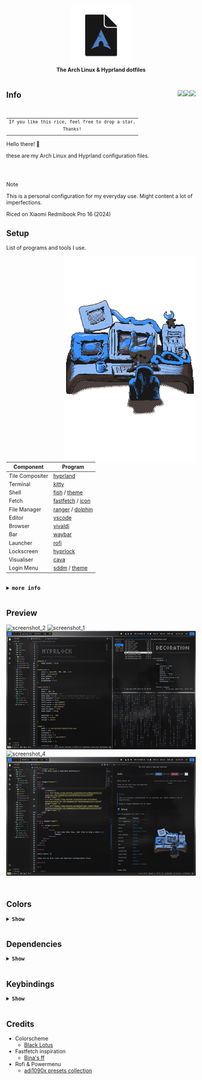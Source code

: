 
<div align="center">
    <img src="img/header.png" width=160>
</div>

<div align="center">
    <b>The Arch Linux & Hyprland dotfiles</b>
</div>

<!-- <br> -->

<!-- <div align="center">
  <a href="#setup"><img src="https://img.shields.io/badge/Setup-3f6cad?style=for-the-badge"></a>
  <a href="#preview"><img src="https://img.shields.io/badge/Preview-3f6cad?style=for-the-badge"></a>
  <a href="#colors"><img src="https://img.shields.io/badge/Colors-3f6cad?style=for-the-badge"></a>
  <a href="#dependencies"><img src="https://img.shields.io/badge/Dependencies-3f6cad?style=for-the-badge"></a>
  <a href="#keybindings"><img src="https://img.shields.io/badge/Keybindings-3f6cad?style=for-the-badge"></a>
  <a href="#credits"><img src="https://img.shields.io/badge/Credits-3f6cad?style=for-the-badge"></a>
</div> -->

<br>

<div align="center">
</div>
<div>
    <h2>
        <b>Info</b> 
        <img src="https://img.shields.io/github/stars/0mwa/dotfiles?style=for-the-badge&color=dcefff&labelColor=191919" align="right" />  
        <img src="https://img.shields.io/github/repo-size/0mwa/dotfiles?style=for-the-badge&color=7b3e59&labelColor=191919" align="right" />
        <img src="https://img.shields.io/github/last-commit/0mwa/dotfiles?style=for-the-badge&color=3f6cad&labelColor=191919" align="right" /> 
    </h2>
</div>
<br>

<table align="right">
  <tr>
    <td align="center">
      <sup>
            <samp>
                  If you like this rice, feel free to drop a star.<br>
                  Thanks!
            </samp>
      </sup>
    </td>
  </tr>
</table>

<table>

Hello there! 💙 

these are my Arch Linux and Hyprland configuration files.

</table>

<br>

> [!NOTE]
> This is a personal configuration for my everyday use. Might content a lot of imperfections. 
>
> Riced on Xiaomi Redmibook Pro 16 (2024)

## Setup

List of programs and tools I use.

[<img src="./img/workflow.gif" align="right" width="350" vertical-align="center">](https://x.com/MasonLindroth)

| Component | Program                                                                                                        |
|-------------------|----------------------------------------------------------------------------------------------------------------|
| Tile Compositer   | [hyprland](https://github.com/hyprwm/Hyprland)                                                                 |
| Terminal          | [kitty](https://github.com/kovidgoyal/kitty)                                                                   |
| Shell             | [fish](https://github.com/fish-shell/fish-shell) / [theme](https://github.com/IlanCosman/tide)                 |
| Fetch             | [fastfetch](https://github.com/fastfetch-cli/fastfetch) / [icon](/.config/fastfetch/pic/earth.png)             |
| File Manager      | [ranger](https://github.com/ranger/ranger) / [dolphin](https://github.com/KDE/dolphin)                                                                     |
| Editor            | [vscode](https://github.com/microsoft/vscode)                                                                  |
| Browser           | [vivaldi](https://vivaldi.com)                                                                                 |
| Bar               | [waybar](https://github.com/Alexays/Waybar)                                                                    |
| Launcher          | [rofi](https://github.com/davatorium/rofi)                                                                     |
| Lockscreen        | [hyprlock](https://github.com/hyprwm/hyprlock)                                                                 |
| Visualiser        | [cava](https://github.com/karlstav/cava)                                                                       |
| Login Menu        | [sddm](https://github.com/sddm/sddm) / [theme](https://github.com/stepanzubkov/where-is-my-sddm-theme)         |

<br>

<details close>
    <summary><samp><b>more info</b></samp></summary>

<br>

- Font
  - [JetbrainsMono NF](https://github.com/ryanoasis/nerd-fonts) 
- Icons
  - [Papirus (White)](https://github.com/PapirusDevelopmentTeam/papirus-icon-theme)
- GTK
  - [Materia Dark Compact](https://github.com/nana-4/materia-theme)
- Cursor
  - [Bibata Modern Ice](https://github.com/ful1e5/Bibata_Cursor?tab=readme-ov-file)
- BootLoader
  - [Systemd-boot](https://github.com/systemd/systemd/blob/main/src/boot/efi/boot.c)
- Discord
  - [Vencord](https://github.com/Vendicated/Vencord) / [Midnight theme (Modified)](https://github.com/refact0r/midnight-discord)
- Spotify
  - [Spicetify](https://github.com/spicetify/cli) / [TUI-like theme (Modified)](https://github.com/spicetify/spicetify-themes/tree/master/text)
- Image viewer
  - [Imv](https://github.com/eXeC64/imv)
- Reader
  - [Zathura](https://github.com/pwmt/zathura) 
- Etc
  - [Cbonsai](https://github.com/mhzawadi/homebrew-cbonsai)
  - [Cmatrix](https://github.com/abishekvashok/cmatrix)
  - [Termdown](https://github.com/trehn/termdown)
  - [Ranger mount plugin](https://github.com/SL-RU/ranger_udisk_menu)

</details>

<br>     

## Preview

![screenshot_2](./img/screenshots/screenshot_2.png)
![screenshot_1](./img/screenshots/screenshot_1.png)
![screenshot_3](./img/screenshots/screenshot_3.png)
![screenshot_4](./img/screenshots/screenshot_4.png)
![screenshot_5](./img/screenshots/screenshot_5.png)

<br>

## Colors

<details close>
    <summary><samp><b>Show</b></samp></summary>

<br>

### Environment

- background: 
  -  normal:                                             #121212<img src="https://via.placeholder.com/15/121212/121212?text=+" align="right"/>  
  -  alt:                                                      #191919<img src="https://via.placeholder.com/15/191919/191919?text=+" align="right"/>  
- foreground: 
  -  normal:                                             #c8c8c8<img src="https://via.placeholder.com/15/c8c8c8/c8c8c8?text=+" align="right"/>  
  -  alt:                                                      #ababab<img src="https://via.placeholder.com/15/ababab/ababab?text=+" align="right"/>  
- accent:
  -  blue:                                                   #3f6cad<img src="https://via.placeholder.com/15/3f6cad/3f6cad?text=+" align="right"/>  
  -  bright blue:                              #2f88ff<img src="https://via.placeholder.com/15/2f88ff/2f88ff?text=+" align="right"/>  
  -  purple:                                             #553976<img src="https://via.placeholder.com/15/553976/553976?text=+" align="right"/>   
  -  bright purple:                        #8853c7<img src="https://via.placeholder.com/15/8853c7/8853c7?text=+" align="right"/>  

### Text/terminal

- normal: 
  -  black:                                               #211f21<img src="https://via.placeholder.com/15/211f21/211f21?text=+" align="right"/>  
  -  red:                                                     #7b3e59<img src="https://via.placeholder.com/15/7b3e59/7b3e59?text=+" align="right"/>  
  -  green:                                               #798347<img src="https://via.placeholder.com/15/798347/798347?text=+" align="right"/>  
  -  yellow:                                              #ae9f76<img src="https://via.placeholder.com/15/ae9f76/ae9f76?text=+" align="right"/>  
  -  blue:                                                  #3f6cad<img src="https://via.placeholder.com/15/3f6cad/3f6cad?text=+" align="right"/>  
  -  magenta:                                         #553976<img src="https://via.placeholder.com/15/553976/553976?text=+" align="right"/>  
  -  cyan:                                                  #416680<img src="https://via.placeholder.com/15/416680/416680?text=+" align="right"/>  
  -  white:                                               #adc4e3<img src="https://via.placeholder.com/15/adc4e3/adc4e3?text=+" align="right"/>  
- bright: 
  -  black:                                               #302e31<img src="https://via.placeholder.com/15/302e31/302e31?text=+" align="right"/> 
  -  red:                                                     #a55377<img src="https://via.placeholder.com/15/a55377/a55377?text=+" align="right"/> 
  -  green:                                               #c8cc86<img src="https://via.placeholder.com/15/c8cc86/c8cc86?text=+" align="right"/> 
  -  yellow:                                            #d9c793<img src="https://via.placeholder.com/15/d9c793/d9c793?text=+" align="right"/> 
  -  blue:                                                  #2f88ff<img src="https://via.placeholder.com/15/2f88ff/2f88ff?text=+" align="right"/> 
  -  magenta:                                         #8853c7<img src="https://via.placeholder.com/15/8853c7/8853c7?text=+" align="right"/> 
  -  cyan:                                                  #6dabd6<img src="https://via.placeholder.com/15/6dabd6/6dabd6?text=+" align="right"/> 
  -  white:                                               #dcefff<img src="https://via.placeholder.com/15/dcefff/dcefff?text=+" align="right"/> 

### Content grey

- content:
  -  c1:                                                       #262422<img src="https://via.placeholder.com/15/262422/262422?text=+" align="right"/> 
  -  c2:                                                       #3d3a37<img src="https://via.placeholder.com/15/3d3a37/3d3a37?text=+" align="right"/> 
  -  c3:                                                       #4f4b47<img src="https://via.placeholder.com/15/4f4b47/4f4b47?text=+" align="right"/> 
  -  c4:                                                       #66615c<img src="https://via.placeholder.com/15/66615c/66615c?text=+" align="right"/> 
  -  c5:                                                       #7d7770<img src="https://via.placeholder.com/15/7d7770/7d7770?text=+" align="right"/> 
  -  c6:                                                       #918a83<img src="https://via.placeholder.com/15/918a83/918a83?text=+" align="right"/> 

### Supplementary

- normal:
  -  orange:                                          #cc873f<img src="https://via.placeholder.com/15/cc873f/cc873f?text=+" align="right"/> 
  -  pink:                                                #b65685<img src="https://via.placeholder.com/15/b65685/b65685?text=+" align="right"/> 
  -  brown:                                             #473730<img src="https://via.placeholder.com/15/473730/473730?text=+" align="right"/> 
- bright:
  -  orange:                                            #cc9964<img src="https://via.placeholder.com/15/cc9964/cc9964?text=+" align="right"/> 
  -  pink:                                                #cc76a0<img src="https://via.placeholder.com/15/cc76a0/cc76a0?text=+" align="right"/> 
  -  brown:                                             #896a5d<img src="https://via.placeholder.com/15/896a5d/896a5d?text=+" align="right"/> 

### Gradient

- 8bit: 
  -  1:                                                         #2f88ff<img src="https://via.placeholder.com/15/2f88ff/2f88ff?text=+" align="right"/> 
  -  2:                                                         #3c81f7<img src="https://via.placeholder.com/15/3c81f7/3c81f7?text=+" align="right"/> 
  -  3:                                                         #4f77eb<img src="https://via.placeholder.com/15/4f77eb/4f77eb?text=+" align="right"/> 
  -  4:                                                         #616ce0<img src="https://via.placeholder.com/15/616ce0/616ce0?text=+" align="right"/> 
  -  5:                                                         #6d64d8<img src="https://via.placeholder.com/15/6d64d8/6d64d8?text=+" align="right"/> 
  -  6:                                                         #775ed2<img src="https://via.placeholder.com/15/775ed2/775ed2?text=+" align="right"/> 
  -  7:                                                         #8257Cb<img src="https://via.placeholder.com/15/8257Cb/8257Cb?text=+" align="right"/> 
  -  8:                                                         #8853c7<img src="https://via.placeholder.com/15/8853c7/8853c7?text=+" align="right"/> 
- 16bit: 
  -  1:                                                         #2f88ff<img src="https://via.placeholder.com/15/2f88ff/2f88ff?text=+" align="right"/> 
  -  2:                                                         #3684fa<img src="https://via.placeholder.com/15/3684fa/3684fa?text=+" align="right"/> 
  -  3:                                                         #3c81f7<img src="https://via.placeholder.com/15/3c81f7/3c81f7?text=+" align="right"/> 
  -  4:                                                         #437ef3<img src="https://via.placeholder.com/15/437ef3/437ef3?text=+" align="right"/> 
  -  5:                                                         #497aef<img src="https://via.placeholder.com/15/497aef/497aef?text=+" align="right"/> 
  -  6:                                                         #4f77eb<img src="https://via.placeholder.com/15/4f77eb/4f77eb?text=+" align="right"/> 
  -  7:                                                         #5573e7<img src="https://via.placeholder.com/15/5573e7/5573e7?text=+" align="right"/> 
  -  8:                                                         #5b70e4<img src="https://via.placeholder.com/15/5b70e4/5b70e4?text=+" align="right"/> 
  -  9:                                                         #616ce0<img src="https://via.placeholder.com/15/616ce0/616ce0?text=+" align="right"/> 
  -  10:                                                      #6768dc<img src="https://via.placeholder.com/15/6768dc/6768dc?text=+" align="right"/> 
  -  11:                                                      #6d64d8<img src="https://via.placeholder.com/15/6d64d8/6d64d8?text=+" align="right"/> 
  -  12:                                                      #7261d5<img src="https://via.placeholder.com/15/7261d5/7261d5?text=+" align="right"/> 
  -  13:                                                      #775ed2<img src="https://via.placeholder.com/15/775ed2/775ed2?text=+" align="right"/> 
  -  14:                                                      #7c5bcf<img src="https://via.placeholder.com/15/7c5bcf/7c5bcf?text=+" align="right"/> 
  -  15:                                                      #8257cb<img src="https://via.placeholder.com/15/8257cb/8257cb?text=+" align="right"/> 
  -  16:                                                      #8853c7<img src="https://via.placeholder.com/15/8853c7/8853c7?text=+" align="right"/> 
    
</details>

<br>

## Dependencies

<details close>
    <summary><samp><b>Show</b></samp></summary>

<br>

### Yay

```shell
sudo pacman -S git base-devel
git clone https://aur.archlinux.org/yay.git  
cd yay  
makepkg -si 
```

### Hyprland

```shell
hyprland hyprlock xdg-desktop-portal-hyprland xorg-xwayland qt5-wayland qt6-wayland qt5ct qt6ct libva linux-headers xdg-desktop-portal-hyprland xdg-utils xorg-server xorg-xinit  
```

### Audio

```shell
pipewire pipewire-alsa pipewire-pulse gst-plugin-pipewire pipewire-jack pavucontrol wireplumber alsa-plugins alsa-tools alsa-utils libpulse sof-firmware sof-tools sox
```

### Components

```shell
swaync swww waybar btop discord dolphin fastfetch fish imv kitty nano ranger rofi-wayland sddm telegram-desktop vivaldi yt-dlp zathura zathura-djvu zathura-pdf-mupdf
```

### Utilities

```shell
acpica atool brightnessctl cliphist cpio efibootmgr htop intel-ucode less libnotify lxd man-db mokutil notification-daemon ntfs-3g smartmontools systemd-resolvconf yad unzip wget zram-generator
```

### AUR

```shell
bibata-cursor-theme cava cbonsai-git cmatrix-git grimblast-git hw-probe jetbrains-toolbox light nwg-look-bin papirus-folders-git qt5-styleplugins spicetify-cli spotify wg-client where-is-my-sddm-theme-git
```

### Development Tools

```shell
base-devel code dkms docker docker-compose git luarocks python-pillow python-pip python-pipx 
```

### Networking

```shell
bluez bluez-utils blueman iwd networkmanager network-manager-applet openssh wireless_tools wireguard-tools wpa_supplicant
```

### Video

```shell
cheese ffmpegthumbnailer intel-media-driver libva-intel-driver vulkan-intel
```

### Fonts / Themes
```shell
breeze lxappearance lxsession materia-gtk-theme noto-fonts noto-fonts-cjk noto-fonts-emoji papirus-icon-theme ttf-jetbrains-mono-nerd 
```

### Install
```shell
git clone https://github.com/0mwa/dotfiles.git
cp -R dotfiles/.config/* ~/.config/
cp -R dotfiles/.local/* ~/.local/
```

</details>

<br>

## Keybindings

<details close>
    <summary><samp><b>Show</b></samp></summary>

<br>

<div align="center">

| Keys                                                                                                   | Action                                         |
| :----------------------------------------------------------------------------------------------------- | :--------------------------------------------- |
| <kbd>Super</kbd> + <kbd>Q</kbd>                                                                        | Close focused window                           |
| <kbd>Super</kbd> + <kbd>X</kbd>                                                                        | Kill Hyprland session                          |
| <kbd>Super</kbd> + <kbd>F</kbd>                                                                        | Toggle the window between focus and float      |
| <kbd>Super</kbd> + <kbd>Shift</kbd> + <kbd>F</kbd>                                                     | Toggle the window between focus and fullscreen |
| <kbd>Super</kbd> + <kbd>L</kbd>                                                                        | Launch lock screen                             |
| <kbd>Super</kbd> + <kbd>P</kbd>                                                                        | Launch powermenu                               |
| <kbd>Super</kbd> + <kbd>Enter</kbd>                                                                    | Launch terminal emulator                       |
| <kbd>Super</kbd> + <kbd>E</kbd>                                                                        | Launch file manager                            |
| <kbd>Ctrl</kbd> + <kbd>Alt</kbd> + <kbd>Delete</kbd>                                                   | Launch system monitor                          |
| <kbd>Super</kbd> + <kbd>D</kbd>                                                                        | Launch application launcher                    |
| <kbd>Super</kbd> + <kbd>Tab</kbd>                                                                      | Launch window switcher                         |
| <kbd>Fn</kbd> + <kbd>F1</kbd>                                                                          | Toggle audio mute                              |
| <kbd>Fn</kbd> + <kbd>F2</kbd>                                                                          | Decrease volume                                |
| <kbd>Fn</kbd> + <kbd>F3</kbd>                                                                          | Increase volume                                |
| <kbd>Fn</kbd> + <kbd>F5</kbd>                                                                          | Increase brightness                            |
| <kbd>Fn</kbd> + <kbd>F6</kbd>                                                                          | Decrease brightness                            |
| <kbd>Super</kbd> + <kbd>Shift</kbd> + <kbd>S</kbd>                                                     | Area screenshot capture                        |
| <kbd>Super</kbd> + <kbd>Shift</kbd> + <kbd>X</kbd>                                                     | Full screenshot capture                        |
| <kbd>Super</kbd> + <kbd>Space</kbd>                                                                    | Switch keyboard layout                         |
| <kbd>Super</kbd> + <kbd>←</kbd><kbd>→</kbd><kbd>↑</kbd><kbd>↓</kbd>                                    | Move window focus                              |
| <kbd>Super</kbd> + <kbd>[0-9]</kbd>                                                                    | Switch workspaces                              |
| <kbd>Super</kbd> + <kbd>Ctrl</kbd> + <kbd>←</kbd><kbd>→</kbd>                                          | Resize windows                                 |
| <kbd>Super</kbd> + <kbd>Shift</kbd> + <kbd>←</kbd><kbd>→</kbd><kbd>↑</kbd><kbd>↓</kbd>                 | Move windows                                   |
| <kbd>Super</kbd> + <kbd>Shift</kbd> + <kbd>[0-9]</kbd>                                                 | Move focused window to a relative workspace    |
| <kbd>Super</kbd> + <kbd>Ctrl</kbd> + <kbd>Alt</kbd> + <kbd>←</kbd><kbd>→</kbd><kbd>↑</kbd><kbd>↓</kbd> | Move floating window                           |
| <kbd>Super</kbd> + <kbd>LeftClick</kbd><br><kbd>Super</kbd> + <kbd>Z</kbd>                             | Move focused window                            |
| <kbd>Super</kbd> + <kbd>RightClick</kbd><br><kbd>Super</kbd> + <kbd>C</kbd>                            | Resize focused window                          |
| <kbd>Super</kbd> + <kbd>J</kbd>                                                                        | Toggle focused window split                    |
| <kbd>Super</kbd> + <kbd>Alt</kbd> + <kbd>[0-9]</kbd>                                                   | Move focused window to a workspace silently    |

</div>

</details>

<br>

## Credits

- Colorscheme 
  - [Black Lotus](https://github.com/PoisonIsBestType/BlackLotus/tree/main)
- Fastfetch inspiration
  - [Bina's ff](https://github.com/LierB/fastfetch)
- Rofi & Powermenu 
  - [adi1090x presets collection](https://github.com/adi1090x/rofi/tree/master?tab=readme-ov-file)
